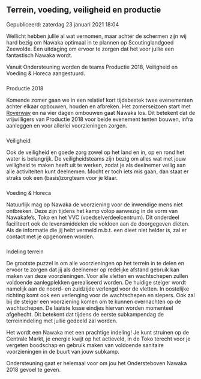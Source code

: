 


Terrein, voeding, veiligheid en productie
------------------------------------------





 Gepubliceerd: zaterdag 23 januari 2021 18:04
   




 Wellicht hebben jullie al wat vernomen, maar achter de schermen zijn wij hard bezig om Nawaka optimaal in te plannen op Scoutinglandgoed Zeewolde. Een uitdaging om ervoor te zorgen dat het voor jullie een fantastisch Nawaka wordt.
 



 Vanuit Ondersteuning worden de teams Productie 2018, Veiligheid en Voeding & Horeca aangestuurd.
 


### 
 Productie 2018



 Komende zomer gaan we in een relatief kort tijdsbestek twee evenementen achter elkaar opbouwen, houden en afbreken. Het zomerseizoen start met
 [Roverway](https://roverway.scouting.nl/) 
 en na vier dagen ombouwen gaat Nawaka los. Dit betekent dat de vrijwilligers van Productie 2018 voor beide evenement tenten bouwen, infra aanleggen en voor allerlei voorzieningen zorgen.
 


### 
 Veiligheid



 Ook de veiligheid en goede zorg zowel op het land en in, op en rond het water is belangrijk. De veiligheidsteams zijn bezig om alles wat met jouw veiligheid te maken heeft uit te werken, zodat je als deelnemer veilig aan alle activiteiten kunt deelnemen. Mocht er toch iets mis gaan, dan staat er straks ook een (basis)zorgteam voor je klaar.
 


### 
 Voeding & Horeca



 Natuurlijk mag op Nawaka de voorziening voor de inwendige mens niet ontbreken. Deze zijn tijdens het kamp volop aanwezig in de vorm van Nawakafe’s, Toko en het VVC (voedselverdeelcentrum). Dit onderdeel faciliteert ook de levensmiddelen die voldoen aan de doorgegeven diëten. Als de informatie die jij hebt vermeld m.b.t. een dieet niet helder is, zal er contact met je opgenomen worden.
 


### 
 Indeling terrein



 De grootste puzzel is om alle voorzieningen op het terrein in te delen en ervoor te zorgen dat jij als deelnemer op redelijke afstand gebruik kan maken van deze voorzieningen. Voor alle vletten en wachtschepen zullen voldoende aanlegplekken gerealiseerd worden. De huidige steiger wordt namelijk aan de noord- en zuidzijde verlengd voor de vletten. In oostelijke richting komt ook een verlenging voor de wachtschepen en slepers. Ook zal bij de steiger een voorziening komen om te kunnen overnachten op de wachtschepen. De laatste losse eindjes hiervan worden momenteel afgehecht. Dit betekent dat tijdens de eerste subkampendag de terreinindeling met jullie gedeeld zal worden.
 



 Het wordt een Nawaka met een prachtige indeling! Je kunt struinen op de Centrale Markt, je energie kwijt op het actieveld, in de Toko terecht voor je vergeten boodschap en gebruik maken van voldoende sanitaire voorzieningen in de buurt van jouw subkamp.
 



 Ondersteuning gaat er helemaal voor om jou het Ondersteboven Nawaka 2018 gevoel te geven.
 





